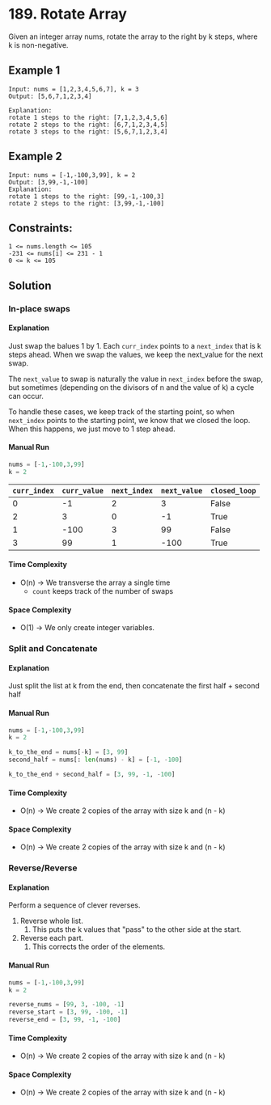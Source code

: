 # 189. Rotate Array

Given an integer array nums, rotate the array to the right by k steps, where k is non-negative.


## Example 1

```shell
Input: nums = [1,2,3,4,5,6,7], k = 3
Output: [5,6,7,1,2,3,4]

Explanation:
rotate 1 steps to the right: [7,1,2,3,4,5,6]
rotate 2 steps to the right: [6,7,1,2,3,4,5]
rotate 3 steps to the right: [5,6,7,1,2,3,4]
```

## Example 2

```shell
Input: nums = [-1,-100,3,99], k = 2
Output: [3,99,-1,-100]
Explanation: 
rotate 1 steps to the right: [99,-1,-100,3]
rotate 2 steps to the right: [3,99,-1,-100]
```

## Constraints:
```
1 <= nums.length <= 105
-231 <= nums[i] <= 231 - 1
0 <= k <= 105
```

## Solution

### In-place swaps

#### Explanation

Just swap the balues 1 by 1. 
Each `curr_index` points to a `next_index` that is k steps ahead.
When we swap the values, we keep the next_value for the next swap.

The `next_value` to swap is naturally the value in `next_index` before the swap,
but sometimes (depending on the divisors of n and the value of k) a cycle can occur.

To handle these cases, we keep track of the starting point, so when `next_index` 
points to the starting point, we know that we closed the loop.
When this happens, we just move to 1 step ahead.


#### Manual Run

```python
nums = [-1,-100,3,99]
k = 2
```

`curr_index` | `curr_value` | `next_index` | `next_value` | `closed_loop`
--- | --- | --- | --- | ---
0 | -1 | 2 |  3 | False
2 | 3  | 0 | -1 | True
1 | -100 | 3 | 99 | False
3 | 99 | 1 | -100 | True

#### Time Complexity

- O(n) -> We transverse the array a single time
    - `count` keeps track of the number of swaps

#### Space Complexity

- O(1) -> We only create integer variables.

### Split and Concatenate

#### Explanation

Just split the list at k from the end,
then concatenate the first half +  second half


#### Manual Run

```python
nums = [-1,-100,3,99]
k = 2

k_to_the_end = nums[-k] = [3, 99]
second_half = nums[: len(nums) - k] = [-1, -100]

k_to_the_end + second_half = [3, 99, -1, -100]
```

#### Time Complexity

- O(n) -> We create 2 copies of the array with size k and (n - k)

#### Space Complexity

- O(n) -> We create 2 copies of the array with size k and (n - k)

### Reverse/Reverse

#### Explanation

Perform a sequence of clever reverses.

1. Reverse whole list.
    1. This puts the k values that "pass" to the other side at the start.
2. Reverse each part.
    1. This corrects the order of the elements.

#### Manual Run

```python
nums = [-1,-100,3,99]
k = 2

reverse_nums = [99, 3, -100, -1]
reverse_start = [3, 99, -100, -1]
reverse_end = [3, 99, -1, -100]

```

#### Time Complexity

- O(n) -> We create 2 copies of the array with size k and (n - k)

#### Space Complexity

- O(n) -> We create 2 copies of the array with size k and (n - k)